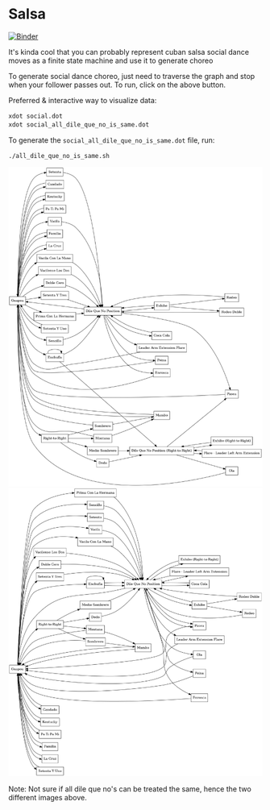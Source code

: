 # Salsa

[![Binder](https://mybinder.org/badge_logo.svg)](https://mybinder.org/v2/gh/adharsh/salsa/master)

It's kinda cool that you can probably represent cuban salsa social dance moves as a finite state machine and use it to generate choreo

To generate social dance choreo, just need to traverse the graph and stop when your follower passes out. To run, click on the above button.

Preferred & interactive way to visualize data:
```bash
xdot social.dot
xdot social_all_dile_que_no_is_same.dot
```

To generate the `social_all_dile_que_no_is_same.dot` file, run:
```bash
./all_dile_que_no_is_same.sh
```


![](images/social.png)
![](images/social_all_dile_que_no_is_same.png)


Note: Not sure if all dile que no's can be treated the same, hence the two different images above.
